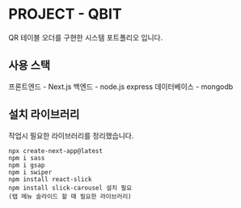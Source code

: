 # PROJECT - QBIT

QR 테이블 오더를 구현한 시스템 포트폴리오 입니다.

## 사용 스택

프론트엔드 - Next.js
백엔드 - node.js express
데이터베이스 - mongodb

## 설치 라이브러리

작업시 필요한 라이브러리를 정리했습니다.

```
npx create-next-app@latest
npm i sass
npm i gsap
npm i swiper
npm install react-slick
npm install slick-carousel 설치 필요
(탭 메뉴 슬라이드 할 때 필요한 라이브러리)
```
